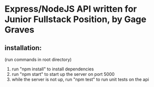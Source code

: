 # Express/NodeJS API written for Junior Fullstack Position, by Gage Graves

## installation:
(run commands in root directory)
1. run "npm install" to install dependencies
2. run "npm start" to start up the server on port 5000
3. while the server is not up, run "npm test" to run unit tests on the api
